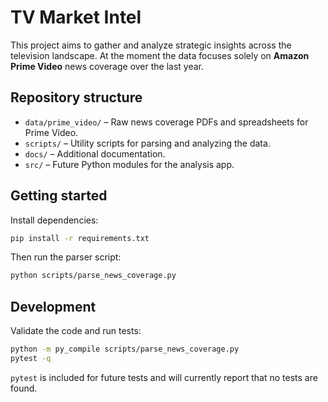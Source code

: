 # TV Market Intel

This project aims to gather and analyze strategic insights across the television landscape. At the moment the data focuses solely on **Amazon Prime Video** news coverage over the last year.

## Repository structure

- `data/prime_video/` – Raw news coverage PDFs and spreadsheets for Prime Video.
- `scripts/` – Utility scripts for parsing and analyzing the data.
- `docs/` – Additional documentation.
- `src/` – Future Python modules for the analysis app.

## Getting started

Install dependencies:

```bash
pip install -r requirements.txt
```

Then run the parser script:

```bash
python scripts/parse_news_coverage.py
```

## Development

Validate the code and run tests:

```bash
python -m py_compile scripts/parse_news_coverage.py
pytest -q
```

`pytest` is included for future tests and will currently report that no tests are found.


